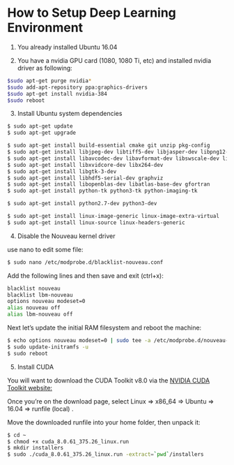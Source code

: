 # How to Setup Deep Learning Environment

1) You already installed Ubuntu 16.04 

2) You have a nvidia GPU card (1080, 1080 Ti, etc) and installed nvidia driver as following: 
```bash
$sudo apt-get purge nvidia*
$sudo add-apt-repository ppa:graphics-drivers
$sudo apt-get install nvidia-384
$sudo reboot
```
3) Install Ubuntu system dependencies
```bash
$ sudo apt-get update
$ sudo apt-get upgrade

$ sudo apt-get install build-essential cmake git unzip pkg-config
$ sudo apt-get install libjpeg-dev libtiff5-dev libjasper-dev libpng12-dev
$ sudo apt-get install libavcodec-dev libavformat-dev libswscale-dev libv4l-dev
$ sudo apt-get install libxvidcore-dev libx264-dev
$ sudo apt-get install libgtk-3-dev
$ sudo apt-get install libhdf5-serial-dev graphviz
$ sudo apt-get install libopenblas-dev libatlas-base-dev gfortran
$ sudo apt-get install python-tk python3-tk python-imaging-tk

$ sudo apt-get install python2.7-dev python3-dev

$ sudo apt-get install linux-image-generic linux-image-extra-virtual
$ sudo apt-get install linux-source linux-headers-generic

```

4) Disable the Nouveau kernel driver

use nano to edit some file: 
```bash
$ sudo nano /etc/modprobe.d/blacklist-nouveau.conf
```
Add the following lines and then save and exit (ctrl+x):
```bash
blacklist nouveau
blacklist lbm-nouveau
options nouveau modeset=0
alias nouveau off
alias lbm-nouveau off
```


Next let’s update the initial RAM filesystem and reboot the machine:
```bash
$ echo options nouveau modeset=0 | sudo tee -a /etc/modprobe.d/nouveau-kms.conf
$ sudo update-initramfs -u
$ sudo reboot
```


5) Install CUDA 

You will want to download the CUDA Toolkit v8.0 via the [NVIDIA CUDA Toolkit website:](https://developer.nvidia.com/cuda-80-ga2-download-archive)

Once you’re on the download page, select Linux => x86_64 => Ubuntu => 16.04 => runfile (local) .

Move the downloaded runfile into your home folder, then unpack it:
```bash
$ cd ~ 
$ chmod +x cuda_8.0.61_375.26_linux.run
$ mkdir installers
$ sudo ./cuda_8.0.61_375.26_linux.run -extract=`pwd`/installers
```
